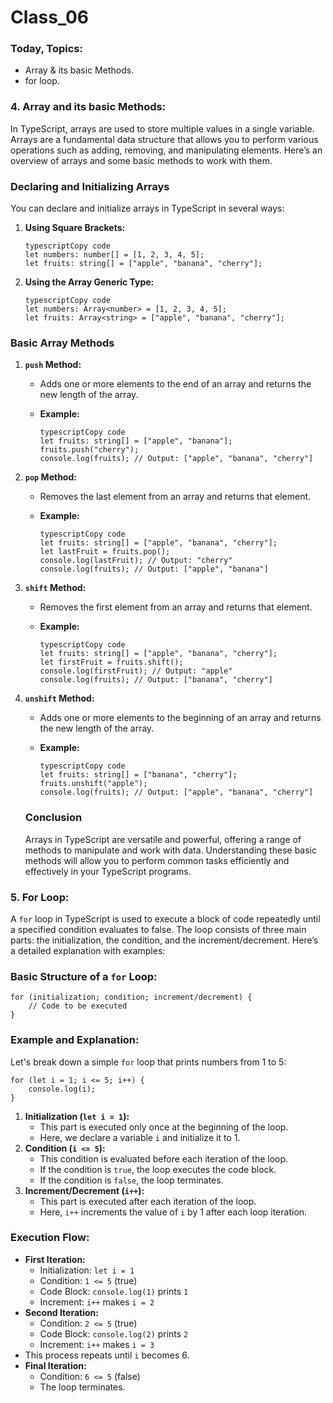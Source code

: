 # Class_06

### Today, Topics:

- Array & its basic Methods.
- for loop.

### 4. Array and its basic Methods:

In TypeScript, arrays are used to store multiple values in a single variable. Arrays are a fundamental data structure that allows you to perform various operations such as adding, removing, and manipulating elements. Here’s an overview of arrays and some basic methods to work with them.

### Declaring and Initializing Arrays

You can declare and initialize arrays in TypeScript in several ways:

1. **Using Square Brackets:**
    
    ```tsx
    typescriptCopy code
    let numbers: number[] = [1, 2, 3, 4, 5];
    let fruits: string[] = ["apple", "banana", "cherry"];
    
    ```
    
2. **Using the Array Generic Type:**
    
    ```tsx
    typescriptCopy code
    let numbers: Array<number> = [1, 2, 3, 4, 5];
    let fruits: Array<string> = ["apple", "banana", "cherry"];
    
    ```
    

### Basic Array Methods

1. **`push` Method:**
    - Adds one or more elements to the end of an array and returns the new length of the array.
    - **Example:**
        
        ```tsx
        typescriptCopy code
        let fruits: string[] = ["apple", "banana"];
        fruits.push("cherry");
        console.log(fruits); // Output: ["apple", "banana", "cherry"]
        
        ```
        
2. **`pop` Method:**
    - Removes the last element from an array and returns that element.
    - **Example:**
        
        ```tsx
        typescriptCopy code
        let fruits: string[] = ["apple", "banana", "cherry"];
        let lastFruit = fruits.pop();
        console.log(lastFruit); // Output: "cherry"
        console.log(fruits); // Output: ["apple", "banana"]
        
        ```
        
3. **`shift` Method:**
    - Removes the first element from an array and returns that element.
    - **Example:**
        
        ```tsx
        typescriptCopy code
        let fruits: string[] = ["apple", "banana", "cherry"];
        let firstFruit = fruits.shift();
        console.log(firstFruit); // Output: "apple"
        console.log(fruits); // Output: ["banana", "cherry"]
        
        ```
        
4. **`unshift` Method:**
    - Adds one or more elements to the beginning of an array and returns the new length of the array.
    - **Example:**
        
        ```tsx
        typescriptCopy code
        let fruits: string[] = ["banana", "cherry"];
        fruits.unshift("apple");
        console.log(fruits); // Output: ["apple", "banana", "cherry"]
        
        ```
        
    
    ### Conclusion
    
    Arrays in TypeScript are versatile and powerful, offering a range of methods to manipulate and work with data. Understanding these basic methods will allow you to perform common tasks efficiently and effectively in your TypeScript programs.
    

### 5. For Loop:

A `for` loop in TypeScript is used to execute a block of code repeatedly until a specified condition evaluates to false. The loop consists of three main parts: the initialization, the condition, and the increment/decrement. Here’s a detailed explanation with examples:

### Basic Structure of a `for` Loop:

```tsx
for (initialization; condition; increment/decrement) {
    // Code to be executed
}
```

### Example and Explanation:

Let's break down a simple `for` loop that prints numbers from 1 to 5:

```tsx
for (let i = 1; i <= 5; i++) {
    console.log(i);
}
```

1. **Initialization (`let i = 1`):**
    - This part is executed only once at the beginning of the loop.
    - Here, we declare a variable `i` and initialize it to 1.
2. **Condition (`i <= 5`):**
    - This condition is evaluated before each iteration of the loop.
    - If the condition is `true`, the loop executes the code block.
    - If the condition is `false`, the loop terminates.
3. **Increment/Decrement (`i++`):**
    - This part is executed after each iteration of the loop.
    - Here, `i++` increments the value of `i` by 1 after each loop iteration.

### Execution Flow:

- **First Iteration:**
    - Initialization: `let i = 1`
    - Condition: `1 <= 5` (true)
    - Code Block: `console.log(1)` prints `1`
    - Increment: `i++` makes `i = 2`
- **Second Iteration:**
    - Condition: `2 <= 5` (true)
    - Code Block: `console.log(2)` prints `2`
    - Increment: `i++` makes `i = 3`
- This process repeats until `i` becomes 6.
- **Final Iteration:**
    - Condition: `6 <= 5` (false)
    - The loop terminates.